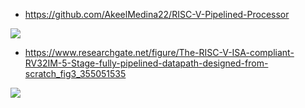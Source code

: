 

* https://github.com/AkeelMedina22/RISC-V-Pipelined-Processor


![](https://user-images.githubusercontent.com/56905673/117547053-f932fe00-b046-11eb-91af-9291291d4f52.png)


* https://www.researchgate.net/figure/The-RISC-V-ISA-compliant-RV32IM-5-Stage-fully-pipelined-datapath-designed-from-scratch_fig3_355051535

![](https://www.researchgate.net/profile/Sajjad-Ahmed-23/publication/355051535/figure/fig3/AS:1076240400289792@1633607115859/The-RISC-V-ISA-compliant-RV32IM-5-Stage-fully-pipelined-datapath-designed-from-scratch.ppm)